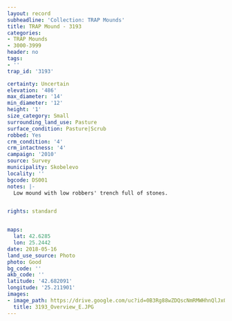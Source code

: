 ```yaml
---
layout: record
subheadline: 'Collection: TRAP Mounds'
title: TRAP Mound - 3193
categories:
- TRAP Mounds
- 3000-3999
header: no
tags:
- ''
trap_id: '3193'

certainty: Uncertain
elevation: '486'
max_diameter: '14'
min_diameter: '12'
height: '1'
size_category: Small
surrounding_land_use: Pasture
surface_condition: Pasture|Scrub
robbed: Yes
crm_condition: '4'
crm_intactness: '4'
campaign: '2010'
source: Survey
municipality: Skobelevo
locality: ''
bgcode: DS001
notes: |-
  Low mound with low robbers' trench full of stones.


rights: standard


maps:
  lat: 42.6285
  lon: 25.2442
date: 2018-05-16
land_use_source: Photo
photo: Good
bg_code: ''
akb_code: ''
latitude: '42.682091'
longitude: '25.211901'
images:
- image_path: https://drive.google.com/uc?id=0B3Rg88wZDQscNmRMWHhnQlJxOE0
  title: 3193_Overview_E.JPG
---
```

